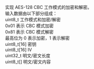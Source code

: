实现 AES-128 CBC 工作模式的加密和解密。<br>
输入数据由以下部分组成：<br>
uint8_t 工作模式和加密/解密<br>
0x01 表示 CBC 模式加密<br>
0x81 表示 CBC 模式解密<br>
最高位为 0 表示加密，1 表示解密<br>
uint8_t[16] 密钥<br>
uint8_t[16] IV<br>
uint32_t 明文/密文长度<br>
uint8_t[] 明文/密文内容<br>
